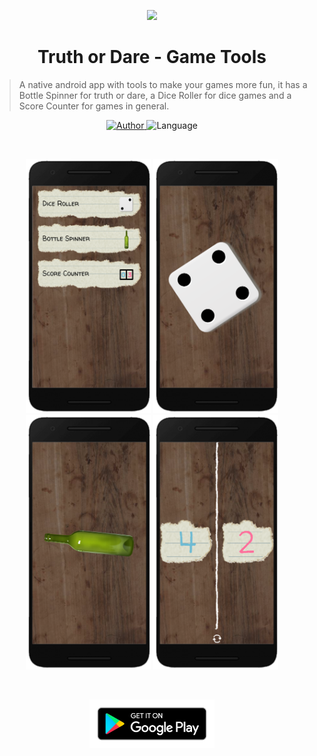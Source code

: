 
<p align="center">
   <img src="https://github.com/arthurmaiav/truth-or-dare-app/blob/master/app/src/main/res/drawable/launcher_icon.png?raw=true" width="150"/>
</p>

<h1 align="center">Truth or Dare - Game Tools</h1>

>A native android app with tools to make your games more fun, it has a Bottle Spinner for truth or dare, a Dice Roller for dice games and a Score Counter for games in general.

<p align="center">
 <a href="https://github.com/arthurmaiav">
  <img alt="Author" src="https://img.shields.io/badge/author-arthurmaiav-2A5E0E?style=flat">
 </a>

  <img alt="Language" src="https://img.shields.io/badge/language-java-2A5E0E?style=flat">
</p>

&nbsp;
&nbsp;
&nbsp;

<p align="center">
  <img src="img/screenshot_frame_3.png" width="200"/>
  <img src="img/screenshot_frame_2.png" width="200"/>
  <img src="img/screenshot_frame_1.png" width="200"/>
  <img src="img/screenshot_frame_4.png" width="200"/>
<p/>

&nbsp;
&nbsp;
&nbsp;

<a href="https://play.google.com/store/apps/details?id=com.truthordare.gametools">
  <p align="center">
    <img src="img/badge_playstore.png" width="200"/>
  </p>
 </a>
